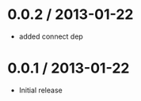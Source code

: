 
0.0.2 / 2013-01-22
==================

  * added connect dep

0.0.1 / 2013-01-22
==================

  * Initial release
